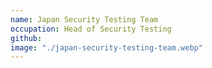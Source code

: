 ```yaml
---
name: Japan Security Testing Team
occupation: Head of Security Testing
github: 
image: "./japan-security-testing-team.webp"
---
```

